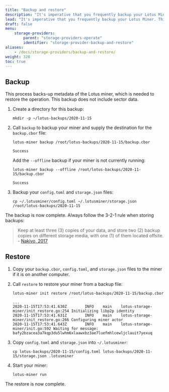 ```yaml
---
title: "Backup and restore"
description: "It's imperative that you frequently backup your Lotus Miner. This page walks you through how to backup your Lotus Miner, and also how to restore your backup."
lead: "It's imperative that you frequently backup your Lotus Miner. This page walks you through how to backup your Lotus Miner, and also how to restore your backup."
draft: false
menu:
    storage-providers:
        parent: "storage-providers-operate"
        identifier: "storage-provider-backup-and-restore"
aliases:
    - /docs/storage-providers/backup-and-restore/
weight: 320
toc: true
---
```


## Backup

This process backs-up metadata of the Lotus miner, which is needed to restore the operation. This backup does not include sector data.

1. Create a directory for this backup:

   ```shell
   mkdir -p ~/lotus-backups/2020-11-15
   ```

1. Call `backup` to backup your miner and supply the destination for the `backup.cbor` file:

   ```shell with-output
   lotus-miner backup /root/lotus-backups/2020-11-15/backup.cbor
   ```
   ```output
   Success
   ```

   Add the `--offline` backup if your miner is not currently running:

   ```shell with-output
   lotus-miner backup --offline /root/lotus-backups/2020-11-15/backup.cbor
   ```
   ```output
   Success
   ```

1. Backup your `config.toml` and `storage.json` files:

   ```shell
   cp ~/.lotusminer/config.toml ~/.lotusminer/storage.json /root/lotus-backups/2020-11-15
   ```

The backup is now complete. Always follow the 3-2-1 rule when storing backups:

> Keep at least three (3) copies of your data, and store two (2) backup copies on different storage media, with one (1) of them located offsite. - [Nakivo, 2017](https://www.nakivo.com/blog/3-2-1-backup-rule-efficient-data-protection-strategy/)

## Restore

1. Copy your `backup.cbor`, `config.toml`, and `storage.json` files to the miner if it is on another computer.
1. Call `restore` to restore your miner from a backup file:

   ```shell with-output
   lotus-miner init restore /root/lotus-backups/2020-11-15/backup.cbor
   ```
   ```output
   ...
   2020-11-15T17:53:41.630Z        INFO    main    lotus-storage-miner/init_restore.go:254 Initializing libp2p identity
   2020-11-15T17:53:41.631Z        INFO    main    lotus-storage-miner/init_restore.go:266 Configuring miner actor
   2020-11-15T17:53:41.643Z        INFO    main    lotus-storage-miner/init.go:592 Waiting for message: bafy2bzacea3a7kqp3du5lwhm6xlaawxbz3ae7luefmhlcewljclauit7yexuq
   ```

1. Copy `config.toml` and `storage.json` into `~/.lotusminer`:

   ```shell
   cp lotus-backups/2020-11-15/config.toml lotus-backups/2020-11-15/storage.json .lotusminer
   ```

1. Start your miner:

   ```shell
   lotus-miner run
   ```

The restore is now complete.
